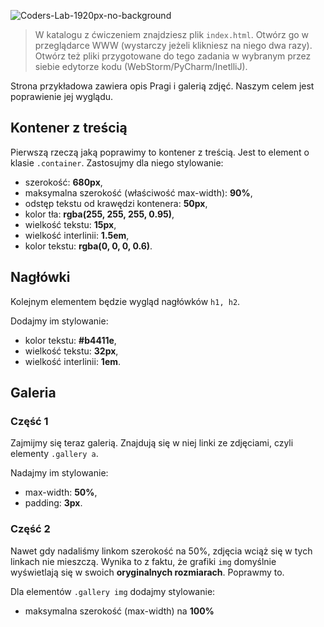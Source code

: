 ![Coders-Lab-1920px-no-background](https://user-images.githubusercontent.com/30623667/104709387-2b7ac180-571f-11eb-9b94-517aa6d501c9.png)



> W katalogu z ćwiczeniem znajdziesz plik `index.html`. Otwórz go w przeglądarce WWW (wystarczy jeżeli klikniesz na niego dwa razy).  
> Otwórz też pliki przygotowane do tego zadania w wybranym przez siebie edytorze kodu (WebStorm/PyCharm/InetlliJ). 


Strona przykładowa zawiera opis Pragi i galerią zdjęć. Naszym celem jest poprawienie jej wyglądu.


## Kontener z treścią

Pierwszą rzeczą jaką poprawimy to kontener z treścią. Jest to element o klasie `.container`. 
Zastosujmy dla niego stylowanie:

* szerokość: **680px**,
* maksymalna szerokość (właściwość max-width): **90%**,    
* odstęp tekstu od krawędzi kontenera: **50px**,
* kolor tła: **rgba(255, 255, 255, 0.95)**,    
* wielkość tekstu: **15px**,
* wielkość interlinii: **1.5em**,
* kolor tekstu: **rgba(0, 0, 0, 0.6)**.


## Nagłówki

Kolejnym elementem będzie wygląd nagłówków `h1, h2`.

Dodajmy im stylowanie:
* kolor tekstu: **#b4411e**,
* wielkość tekstu: **32px**,
* wielkość interlinii: **1em**.


## Galeria

### Część 1

Zajmijmy się teraz galerią. Znajdują się w niej linki ze zdjęciami, czyli elementy `.gallery a`.

Nadajmy im stylowanie:
* max-width: **50%**,
* padding: **3px**.


### Część 2

Nawet gdy nadaliśmy linkom szerokość na 50%, zdjęcia wciąż się w tych linkach nie mieszczą. Wynika to z faktu, że grafiki `img` domyślnie wyświetlają się w swoich **oryginalnych rozmiarach**. Poprawmy to.

Dla elementów `.gallery img` dodajmy stylowanie:
* maksymalna szerokość (max-width) na **100%**
